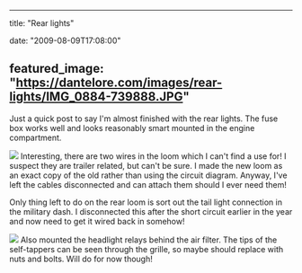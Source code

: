 
---
title: "Rear lights"

date: "2009-08-09T17:08:00"

featured_image: "https://dantelore.com/images/rear-lights/IMG_0884-739888.JPG"
---


Just a quick post to say I'm almost finished with the rear lights.  The fuse box works well and looks reasonably smart mounted in the engine compartment.

<a href="http://danandtheduke.co.uk/uploaded_images/IMG_0884-739924.JPG"><img src="https://dantelore.com/images/rear-lights/IMG_0884-739888.JPG"/></a>
Interesting, there are two wires in the loom which I can't find a use for!  I suspect they are trailer related, but can't be sure.  I made the new loom as an exact copy of the old rather than using the circuit diagram.  Anyway, I've left the cables disconnected and can attach them should I ever need them!

<span>Only</span> thing left to do on the rear loom is sort out the tail light connection in the military dash.  I disconnected this after the short circuit earlier in the year and now need to get it wired back in somehow!

<a href="http://danandtheduke.co.uk/uploaded_images/IMG_0885-739945.JPG"><img src="https://dantelore.com/images/rear-lights/IMG_0885-739941.JPG"/></a>
Also mounted the headlight relays behind the air filter.  The tips of the self-tappers can be seen through the grille, so maybe should replace with nuts and bolts.  Will do for now though!